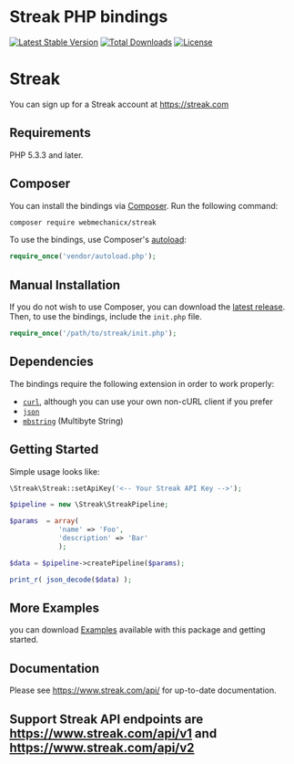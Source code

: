 # Streak PHP bindings

[![Latest Stable Version](https://poser.pugx.org/webmechanicx/streak/v/stable.svg)](https://packagist.org/packages/webmechanicx/streak)
[![Total Downloads](https://poser.pugx.org/webmechanicx/streak/downloads.svg)](https://packagist.org/packages/webmechanicx/streak)
[![License](https://poser.pugx.org/webmechanicx/streak/license.svg)](https://packagist.org/packages/webmechanicx/streak)

# Streak
You can sign up for a Streak account at https://streak.com

## Requirements

PHP 5.3.3 and later.

## Composer

You can install the bindings via [Composer](http://getcomposer.org/). Run the following command:

```bash
composer require webmechanicx/streak
```

To use the bindings, use Composer's [autoload](https://getcomposer.org/doc/00-intro.md#autoloading):

```php
require_once('vendor/autoload.php');
```

## Manual Installation

If you do not wish to use Composer, you can download the [latest release](https://github.com/webmechanicx/streak/releases). Then, to use the bindings, include the `init.php` file.

```php
require_once('/path/to/streak/init.php');
```

## Dependencies

The bindings require the following extension in order to work properly:

- [`curl`](https://secure.php.net/manual/en/book.curl.php), although you can use your own non-cURL client if you prefer
- [`json`](https://secure.php.net/manual/en/book.json.php)
- [`mbstring`](https://secure.php.net/manual/en/book.mbstring.php) (Multibyte String)

## Getting Started

Simple usage looks like:

```php
\Streak\Streak::setApiKey('<-- Your Streak API Key -->');

$pipeline = new \Streak\StreakPipeline;

$params	 = array(
			'name' => 'Foo',
			'description' => 'Bar'
			);

$data = $pipeline->createPipeline($params);

print_r( json_decode($data) );
```

## More Examples

you can download [Examples](https://github.com/webmechanicx/Streak/tree/master/examples) available with this package and getting started.

## Documentation
Please see https://www.streak.com/api/ for up-to-date documentation.

## Support Streak API endpoints are https://www.streak.com/api/v1 and https://www.streak.com/api/v2

